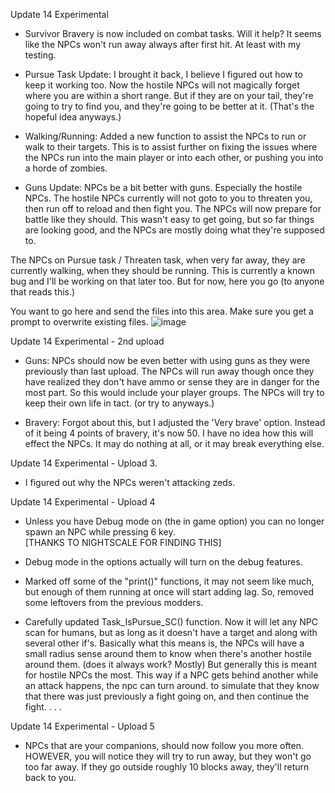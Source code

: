Update 14 Experimental 

- Survivor Bravery is now included on combat tasks. Will it help? It seems like the NPCs won't run away always after first hit. At least with my testing.

- Pursue Task Update: I brought it back, I believe I figured out how to keep it working too. Now the hostile NPCs will not magically forget where you are 
within a short range. But if they are on your tail, they're going to try to find you, and they're going to be better at it. (That's the hopeful idea anyways.)

- Walking/Running: Added a new function to assist the NPCs to run or walk to their targets. This is to assist further on fixing the issues where
the NPCs run into the main player or into each other, or pushing you into a horde of zombies. 

- Guns Update: NPCs be a bit better with guns. Especially the hostile NPCs. The hostile NPCs currently will not goto to you to threaten you, then run off
to reload and then fight you. The NPCs will now prepare for battle like they should. This wasn't easy to get going, but so far things are looking good, 
and the NPCs are mostly doing what they're supposed to.

The NPCs on Pursue task / Threaten task, when very far away, they are currently walking, when they should be running. This is currently a known bug
and I'll be working on that later too. But for now, here you go (to anyone that reads this.)


You want to go here and send the files into this area. Make sure you get a prompt to overwrite existing files. 
![image](https://user-images.githubusercontent.com/73253293/175006784-0671d6e8-8fc1-4edf-be0c-405f3f01d92a.png)


Update 14 Experimental - 2nd upload

- Guns: NPCs should now be even better with using guns as they were previously than last upload. 
The NPCs will run away though once they have realized they don't have ammo or sense they are in danger for the most part. 
So this would include your player groups. The NPCs will try to keep their own life in tact. (or try to anyways.)

- Bravery: Forgot about this, but I adjusted the 'Very brave' option. Instead of it being 4 points of bravery, it's now 50. 
I have no idea how this will effect the NPCs. It may do nothing at all, or it may break everything else. 


Update 14 Experimental - Upload 3. 
- I figured out why the NPCs weren't attacking zeds. 



Update 14 Experimental - Upload 4
- Unless you have Debug mode on (the in game option) you can no longer spawn an NPC while pressing 6 key.                                                       
[THANKS TO NIGHTSCALE FOR FINDING THIS]

- Debug mode in the options actually will turn on the debug features.
- Marked off some of the "print()" functions, it may not seem like much, but enough of them running at once will start adding lag. So, removed some leftovers from the previous modders.

- Carefully updated Task_IsPursue_SC() function. Now it will let any NPC scan for humans, but as long as it doesn't have a target and along with several other if's.
Basically what this means is, the NPCs will have a small radius sense around them to know when there's another hostile around them. (does it always work? Mostly)
But generally this is meant for hostile NPCs the most. This way if a NPC gets behind another while an attack happens, the npc can turn around. to simulate that they know that there was just previously a fight going on, and then continue the fight.
.
.
.

Update 14 Experimental - Upload 5
- NPCs that are your companions, should now follow you more often. HOWEVER, you will notice they will try to run away, but they won't go too far away. If they go outside roughly 10 blocks away, they'll return back to you. 



